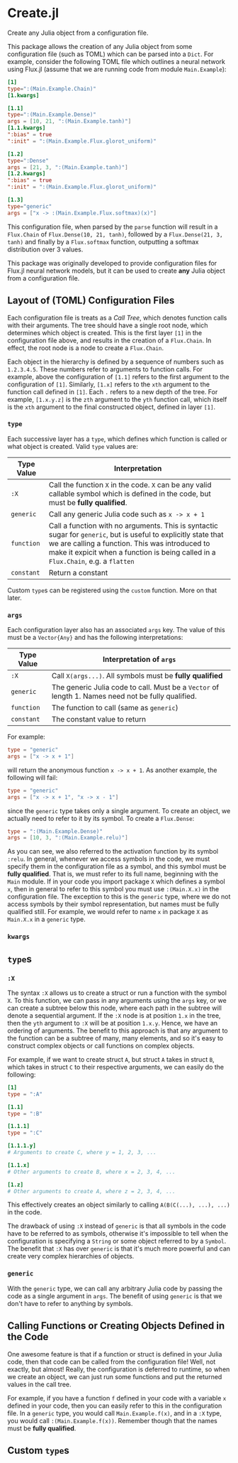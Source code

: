 # Create.jl

Create any Julia object from a configuration file.

This package allows the creation of any Julia object from some configuration
file (such as TOML) which can be parsed into a `Dict`. For example, consider
the following TOML file which outlines a neural network using Flux.jl (assume
that we are running code from module `Main.Example`):

```TOML
[1]
type=":(Main.Example.Chain)"
[1.kwargs]

[1.1]
type=":(Main.Example.Dense)"
args = [10, 21, ":(Main.Example.tanh)"]
[1.1.kwargs]
":bias" = true
":init" = ":(Main.Example.Flux.glorot_uniform)"

[1.2]
type=":Dense"
args = [21, 3, ":(Main.Example.tanh)"]
[1.2.kwargs]
":bias" = true
":init" = ":(Main.Example.Flux.glorot_uniform)"

[1.3]
type="generic"
args = ["x -> :(Main.Example.Flux.softmax)(x)"]
```

This configuration file, when parsed by	the `parse` function will result in a
`Flux.Chain` of `Flux.Dense(10, 21, tanh)`, followed by a `Flux.Dense(21, 3,
tanh)` and finally by a `Flux.softmax` function, outputting a softmax
distribution over 3 values.

This package was originally developed to provide configuration files for
Flux.jl neural network models, but it can be used to create **any** Julia
object from a configuration file.

## Layout of (TOML) Configuration Files

Each configuration file is treats as a *Call Tree*, which denotes function
calls with their arguments. The tree should have a single root node, which
determines which object is created. This is the first layer `[1]` in the
configuration file above, and results in the creation of a `Flux.Chain`. In
effect, the root node is a node to create a `Flux.Chain`.

Each object in the hierarchy is defined by a sequence of numbers such as
`1.2.3.4.5`. These numbers refer to arguments to function calls. For example,
above the configuration of `[1.1]` refers to the first argument to the
configuration of `[1]`. Similarly, `[1.x]` refers to the `xth` argument to the
function call defined in `[1]`. Each `.` refers to a new depth of the tree. For
example, `[1.x.y.z]` is the `zth` argument to the `yth` function call, which
itself is the `xth` argument to the final constructed object, defined in layer
`[1]`.

### `type`

Each successive layer has a `type`, which defines which function is called or
what object is created. Valid `type` values are:

Type Value   |   Interpretation
-------------|------------------
`:X`		 | Call the function `X` in the code. `X` can be any valid callable symbol which is defined in the code, but must be **fully qualified**.
`generic`    | Call any generic Julia code such as `x -> x + 1`
`function`   | Call a function with no arguments. This is syntactic sugar for `generic`, but is useful to explicitly state that we are calling a function. This was introduced to make it expicit when a function is being called in a `Flux.Chain`, e.g. a `flatten`
`constant`   | Return a constant

Custom `type`s can be registered using the `custom` function. More on that
later.

### `args`

Each configuration layer also has an associated `args` key. The value of this
must be a `Vector{Any}` and has the following interpretations:

Type Value   |   Interpretation of `args`
-------------|----------------------------
`:X`		 | Call `X(args...)`. All symbols must be **fully qualified**
`generic`    | The generic Julia code to call. Must be a `Vector` of length 1.  Names need not be fully qualified.
`function`   | The function to call (same as `generic`)
`constant`   | The constant value to return

For example:
```TOML
type = "generic"
args = ["x -> x + 1"]
```
will return the anonymous function `x -> x + 1`. As another example, the
following will fail:
```TOML
type = "generic"
args = ["x -> x + 1", "x -> x - 1"]
```
since the `generic` type takes only a single argument. To create an object, we
actually need to refer to it by its symbol. To create a `Flux.Dense`:
```TOML
type = ":(Main.Example.Dense)"
args = [10, 3, ":(Main.Example.relu)"]
```
As you can see, we also referred to the activation function by its symbol
`:relu`. In general, whenever we access symbols in the code, we must specify
them in the configuration file as a symbol, and this symbol must be **fully
qualified**. That is, we must refer to its full name, beginning with the `Main`
module. If in your code you import package `X` which defines a symbol `x`, then
in general to refer to this symbol you must use `:(Main.X.x)` in the
configuration file. The exception to this is the
`generic` type, where we do not access symbols by their symbol representation,
but names must be fully qualified still. For example, we would refer to name
`x` in package `X` as `Main.X.x` in a `generic` type.

### `kwargs`

## `type`s

### `:X`

The syntax `:X` allows us to create a struct or run a function with the symbol
`X`. To this function, we can pass in any arguments using the `args` key, or we
can create a subtree below this node, where each path in the subtree will
denote a sequential argument. If the `:X` node is at position `1.x` in the
tree, then the `yth` argument to `:X` will be at position `1.x.y`. Hence, we
have an ordering of arguments. The benefit to this approach is that any
argument to the function can be a subtree of many, many elements, and so it's
easy to construct complex objects or call functions on complex objects.

For example, if we want to create struct `A`, but struct `A` takes in struct
`B`, which takes in struct `C` to their respective arguments, we can easily
do the following:
```TOML
[1]
type = ":A"

[1.1]
type = ":B"

[1.1.1]
type = ":C"

[1.1.1.y]
# Arguments to create C, where y = 1, 2, 3, ...

[1.1.x]
# Other arguments to create B, where x = 2, 3, 4, ...

[1.z]
# Other arguments to create A, where z = 2, 3, 4, ...
```
This effectively creates an object similarly to calling
`A(B(C(...), ...), ...)` in the code.

The drawback of using `:X` instead of `generic` is that all symbols in the code
have to be referred to as symbols, otherwise it's impossible to tell when the
configuration is specifying a `String` or some object referred to by a
`Symbol`. The benefit that `:X` has over `generic` is that it's much more
powerful and can create very complex hierarchies of objects.

### `generic`

With the `generic` type, we can call any arbitrary Julia code by passing the
code as a single argument in `args`. The benefit of using `generic` is that we
don't have to refer to anything by symbols.

## Calling Functions or Creating Objects Defined in the Code

One awesome feature is that if a function or struct is defined in your Julia
code, then that code can be called from the configuration file! Well, not
exactly, but almost! Really, the configuration is deferred to runtime, so when
we create an object, we can just run some functions and put the returned values
in the call tree.

For example, if you have a function `f` defined in your
code with a variable `x` defined in your code, then you can easily refer to
this in the configuration file. In a `generic` type, you would call
`Main.Example.f(x)`, and
in a `:X` type, you would call `:(Main.Example.f(x))`. Remember though that the
names must be **fully qualified**.

## Custom `type`s

